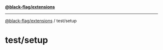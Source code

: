 [**@black-flag/extensions**](../../README.md)

***

[@black-flag/extensions](../../README.md) / test/setup

# test/setup
